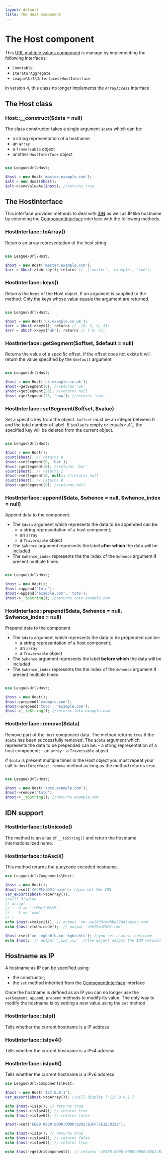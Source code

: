 ```yaml
---
layout: default
title: The Host component
---
```


# The Host component

This [URL multiple values component](/dev-master/component/#complex-components) is manage by implementing the following interfaces:

- `Countable`
- `IteratorAggregate`
- `League\Url\Interfaces\HostInterface`

<p class="message-warning">in version 4, this class no longer implements the <code>ArrayAccess</code> interface</p>

## The Host class

### Host::__construct($data = null)

The class constructor takes a single argument `$data` which can be:

- a string representation of a hostname.
- an `array`
- a `Traversable` object
- another `HostInterface` object

~~~php

use League\Url\Host;

$host = new Host('master.example.com');
$alt = new Host($host);
$alt->sameValueAs($host); //returns true
~~~

## The HostInterface

This interface provides methods to deal with <a href="http://en.wikipedia.org/wiki/Internationalized_domain_name" target="_blank"><abbr title="Internationalized Domain Name">IDN</abbr></a> as well as IP like hostname by extending the [ComponentInterface](/dev-master/component/#the-componentinterface) interface with the following methods.

### HostInterface::toArray()

Returns an array representation of the host string

~~~php

use League\Url\Host;

$host = new Host('master.example.com');
$arr = $host->toArray(); returns //  ['master', 'example', 'com'];
~~~

### HostInterface::keys()

Returns the keys of the Host object. If an argument is supplied to the method. Only the keys whose value equals the argument are returned.

~~~php

use League\Url\Host;

$host = new Host('uk.example.co.uk');
$arr = $host->keys(); returns //  [0, 1, 2, 3];
$arr = $host->keys('uk'); returns // ['0, 3];
~~~

### HostInterface::getSegment($offset, $default = null)

Returns the value of a specific offset. If the offset does not exists it will return the value specified by the `$default` argument

~~~php

use League\Url\Host;

$host = new Host('uk.example.co.uk');
$host->getSegment(0); //returns 'uk'
$host->getSegment(23); //returns null
$host->getSegment(23, 'now'); //returns 'now'
~~~

### HostInterface::setSegment($offset, $value)

Set a specific key from the object. `$offset` must be an integer between 0 and the total number of label. If `$value` is empty or equals `null`, the specified key will be deleted from the current object.

~~~php

use League\Url\Host;

$host = new Host();
count($host); // returns 0
$host->setSegment(0, 'bar');
$host->getSegment(0); //returns 'bar'
count($host); // returns 1
$host->setSegment(0, null); //returns null
count($host); // returns 0
$host->getSegment(0); //returns null
~~~

### HostInterface::append($data, $whence = null, $whence_index = null)

Append data to the component.

- The `$data` argument which represents the data to be appended can be:
    - a string representation of a host component;
    - an `array`
    - a `Traversable` object
- The `$whence` argument represents the label **after which** the data will be included
- The `$whence_index` represents the the index of the `$whence` argument if present multiple times

~~~php

use League\Url\Host;

$host = new Host();
$host->append('toto');
$host->append('example.com', 'toto');
$host->__toString(); //returns toto.example.com
~~~

### HostInterface::prepend($data, $whence = null, $whence_index = null)

Prepend data to the component.

- The `$data` argument which represents the data to be prepended can be:
    - a string representation of a host component;
    - an `array`
    - a `Traversable` object
- The `$whence` argument represents the label **before which** the data will be included
- The `$whence_index` represents the the index of the `$whence` argument if present multiple times

~~~php

use League\Url\Host;

$host = new Host();
$host->prepend('example.com');
$host->prepend('toto', 'example.com');
$host->__toString(); //returns toto.example.com
~~~

### HostInterface::remove($data)

Remove part of the `Host` component data. The method returns `true` if the `$data` has been successfully removed. The `$data` argument which represents the data to be prepended can be:
    - a string representation of a host component;
    - an `array`
    - a `Traversable` object

if `$data` is present multiple times in the Host object you must repeat your call to `HostInterface::remove` method as long as the method returns `true`.

~~~php

use League\Url\Host;

$host = new Host('toto.example.com');
$host->remove('toto');
$host->__toString(); //returns example.com
~~~

## IDN support

### HostInterface::toUnicode()

The method is an alias of `__toString()` and return the hostname internationalized name.

### HostInterface::toAscii()

This method returns the punycode encoded hostname.

~~~php
use League\Url\Components\Host;

$host = new Host();
$host->set('스타벅스코리아.com'); //you set the IDN
var_export($host->toArray());
//will display
// array(
//    0 => '스타벅스코리아',
//    1 => 'com'
// )
echo $host->toAscii(); // output 'xn--oy2b35ckwhba574atvuzkc.com'
echo $host->toUnicode();  // output '스타벅스코리아.com'

$host->set('xn--mgbh0fb.xn--kgbechtv'); //you set a ascii hostname
echo $host;  // output 'مثال.إختبار'  //the object output the IDN version
~~~

## Hostname as IP

A hostname as IP can be specified using:
- the constructor;
- the `set` method inherited from the [ComponentInterface](/dev-master/component/) interface

Once the hostname is defined as an IP you can no longer use the `setSegment`, `append`, `prepend` methods to modify its value. The only way to modify the hostname is by setting a new value using the `set` method.

### HostInterface::isIp()

Tells whether the current hostname is a IP address

### HostInterface::isIpv4()

Tells whether the current hostname is a IPv4 address

### HostInterface::isIpv6()

Tells whether the current hostname is a IPv6 address

~~~php
use League\Url\Components\Host;

$host = new Host('127.0.0.1');
var_export($host->toArray()); //will display ['127.0.0.1']

echo $host->isIp(); // returns true
echo $host->isIpv4(); // returns true
echo $host->isIpv6(); // returns false

$host->set('FE80:0000:0000:0000:0202:B3FF:FE1E:8329');

echo $host->isIp(); // returns true
echo $host->isIpv4(); // returns false
echo $host->isIpv6(); // returns true

echo $host->getUriComponent(); // returns '[FE80:0000:0000:0000:0202:B3FF:FE1E:8329]'
~~~
